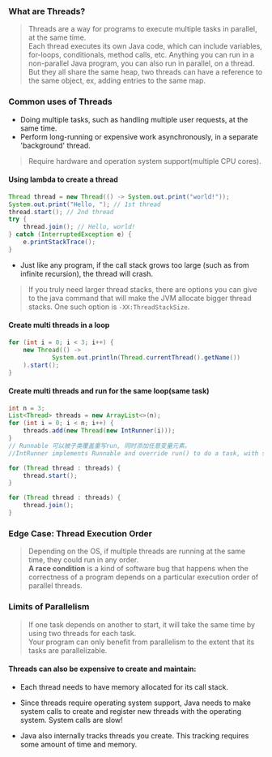### What are Threads?
> Threads are a way for programs to execute multiple tasks in parallel, at the same time.   
> Each thread executes its own Java code, which can include variables, for-loops, conditionals, method calls, etc. Anything you can run in a non-parallel Java program, you can also run in parallel, on a thread.   
> But they all share the same heap, two threads can have a reference to the same object, ex, adding entries to the same map.   

### Common uses of Threads
- Doing multiple tasks, such as handling multiple user requests, at the same time.
- Perform long-running or expensive work asynchronously, in a separate 'background' thread.
> Require hardware and operation system support(multiple CPU cores).   

#### Using lambda to create a thread
```java
Thread thread = new Thread(() -> System.out.print("world!"));
System.out.print("Hello, "); // 1st thread
thread.start(); // 2nd thread
try {
    thread.join(); // Hello, world!
} catch (InterruptedException e) {
    e.printStackTrace();
}
```
- Just like any program, if the call stack grows too large (such as from infinite recursion), the thread will crash.

> If you truly need larger thread stacks, there are options you can give to the java command that will make the JVM allocate bigger thread stacks. One such option is `-XX:ThreadStackSize`.   

#### Create multi threads in a loop
```java
for (int i = 0; i < 3; i++) {
    new Thread(() ->
            System.out.println(Thread.currentThread().getName())
    ).start();
}
```
#### Create multi threads and run for the same loop(same task)
```java
int n = 3;
List<Thread> threads = new ArrayList<>(n);
for (int i = 0; i < n; i++) {
    threads.add(new Thread(new IntRunner(i)));
}
// Runnable 可以被子类覆盖重写run, 同时添加任意变量元素。
//IntRunner implements Runnable and override run() to do a task, with some variables.

for (Thread thread : threads) {
    thread.start();
}

for (Thread thread : threads) {
    thread.join();
}
```

### Edge Case: Thread Execution Order
> Depending on the OS, if multiple threads are running at the same time, they could run in any order.   
> **A race condition** is a kind of software bug that happens when the correctness of a program depends on a particular execution order of parallel threads.   

### Limits of Parallelism
> If one task depends on another to start, it will take the same time by using two threads for each task.   
> Your program can only benefit from parallelism to the extent that its tasks are parallelizable.   

#### Threads can also be expensive to create and maintain:
- Each thread needs to have memory allocated for its call stack.

- Since threads require operating system support, Java needs to make system calls to create and register new threads with the operating system. System calls are slow!

- Java also internally tracks threads you create. This tracking requires some amount of time and memory.
